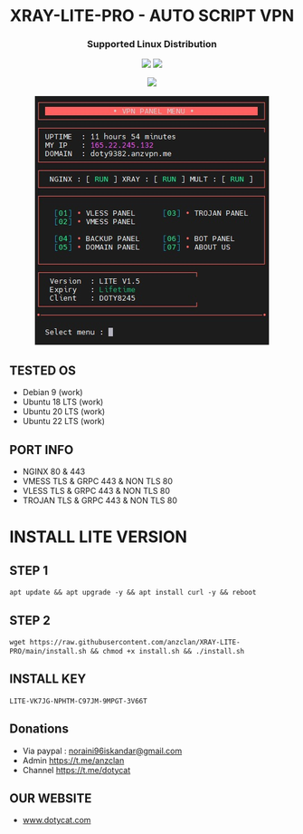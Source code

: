 
<h1 align="center">XRAY-LITE-PRO - AUTO SCRIPT VPN</h1>

<h3 align="center">Supported Linux Distribution</h3>
<p align="center"><img src="https://img.shields.io/static/v1?style=for-the-badge&logo=debian&label=Debian%209&message=Buster&color=red"> <img src="https://img.shields.io/static/v1?style=for-the-badge&logo=ubuntu&label=Ubuntu%2018&message=18.04 LTS&color=red"> </p>

<p align="center">
<img height=21 src="https://komarev.com/ghpvc/?username=anzclan">
</p>
<p align="center">
<img src="https://raw.githubusercontent.com/anzclan/XRAY-LITE-PRO/main/qq.jpg" />
</p>

## TESTED OS
* Debian 9 (work)
* Ubuntu 18 LTS (work)
* Ubuntu 20 LTS (work)
* Ubuntu 22 LTS (work)

## PORT INFO
* NGINX 80 & 443
* VMESS TLS & GRPC 443 & NON TLS 80
* VLESS TLS & GRPC 443 & NON TLS 80
* TROJAN TLS & GRPC 443 & NON TLS 80

# INSTALL LITE VERSION
## STEP 1
<pre><code>apt update && apt upgrade -y && apt install curl -y && reboot</code></pre>
## STEP 2
<pre><code>wget https://raw.githubusercontent.com/anzclan/XRAY-LITE-PRO/main/install.sh && chmod +x install.sh && ./install.sh</code></pre>

## INSTALL KEY
<pre><code>LITE-VK7JG-NPHTM-C97JM-9MPGT-3V66T</code></pre>

## Donations
* Via paypal : noraini96iskandar@gmail.com
* Admin https://t.me/anzclan
* Channel https://t.me/dotycat

## OUR WEBSITE
* www.dotycat.com
